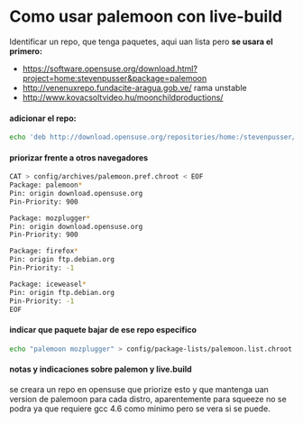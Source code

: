 
# Como usar palemoon con live-build

Identificar un repo, que tenga paquetes, aqui uan lista pero **se usara el primero:**
* https://software.opensuse.org/download.html?project=home:stevenpusser&package=palemoon
* http://venenuxrepo.fundacite-aragua.gob.ve/ rama unstable
* http://www.kovacsoltvideo.hu/moonchildproductions/

#### adicionar el repo:

``` bash
echo 'deb http://download.opensuse.org/repositories/home:/stevenpusser/Debian_Testing/ /' > config/archives/palemoon.list.chroot
```


#### priorizar frente a otros navegadores

``` bash
CAT > config/archives/palemoon.pref.chroot < EOF
Package: palemoon*
Pin: origin download.opensuse.org
Pin-Priority: 900

Package: mozplugger*
Pin: origin download.opensuse.org
Pin-Priority: 900

Package: firefox*
Pin: origin ftp.debian.org
Pin-Priority: -1

Package: iceweasel*
Pin: origin ftp.debian.org
Pin-Priority: -1
EOF
```

#### indicar que paquete bajar de ese repo especifico

``` bash
echo "palemoon mozplugger" > config/package-lists/palemoon.list.chroot
```

#### notas y indicaciones sobre palemon y live.build

se creara un repo en opensuse que priorize esto y que mantenga uan version de 
palemoon para cada distro, aparentemente para squeeze no se podra ya que 
requiere gcc 4.6 como minimo pero se vera si se puede.

